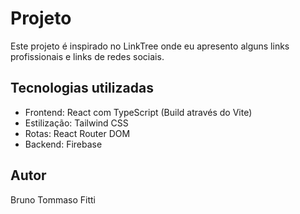 # Projeto
Este projeto é inspirado no LinkTree onde eu apresento alguns links profissionais e links de redes sociais.
## Tecnologias utilizadas
- Frontend: React com TypeScript (Build através do Vite)
- Estilização: Tailwind CSS
- Rotas: React Router DOM
- Backend: Firebase
## Autor
Bruno Tommaso Fitti
